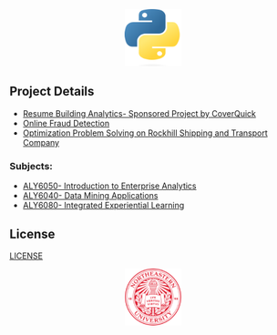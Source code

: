 <p align="center">
  <img width="100" height="100" src="/img/Python-logo.png">
</p>

## Project Details

- [Resume Building Analytics- Sponsored Project by CoverQuick](ALY6080-XN_CoverQuick_Project/FinalCoverQuickAnalysis/ALY6080_Final_Report_CoverQuick.pdf)
- [Online Fraud Detection](ALY6040-Data_Mining/FinalProject/ALY6040_OnlineFraudDetection_FinalProject.pdf)
- [Optimization Problem Solving on Rockhill Shipping and Transport Company](ALY6050-Enterprise_Analytics/FinalProject/ALY6050_FinalProject_DikshitA.pdf)

### Subjects:

- [ALY6050- Introduction to Enterprise Analytics](ALY6050-Enterprise_Analytics)
- [ALY6040- Data Mining Applications](ALY6040-Data_Mining)
- [ALY6080- Integrated Experiential Learning](ALY6080-XN_CoverQuick_Project)

## License

[LICENSE](LICENSE)

<p align="center">
  <img width="100" height="100" src="/img/NuLogo.png">
</p>
